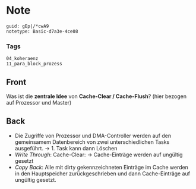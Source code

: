 # Note
```
guid: gEp|/*cwA9
notetype: Basic-d7a3e-4ce08
```

### Tags
```
04_koheraenz
11_para_block_prozess
```

## Front
Was ist die <b>zentrale Idee</b> von <b>Cache-Clear /
Cache-Flush</b>? (hier bezogen auf Prozessor und Master)

## Back
<ul>
  <li>
    <div>
      Die Zugriffe von Prozessor und DMA-Controller werden auf den
      gemeinsamem Datenbereich von zwei unterschiedlichen Tasks
      ausgeführt. → 1. Task kann dann Löschen
    </div>
  <li>
    <div>
      <em>Write Through</em>: Cache-Clear: → Cache-Einträge werden
      auf ungültig gesetzt
    </div>
  <li>
    <div>
      <em>Copy Back</em>: Alle mit dirty gekennzeichneten Einträge
      im Cache werden in den Hauptspeicher zurückgeschrieben und
      dann Cache-Einträge auf ungültig gesetzt.
    </div>
</ul>

